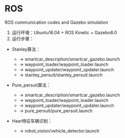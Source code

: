 # ROS
ROS communication codes and Gazebo simulation

1. 运行环境：Ubuntu16.04 + ROS Kinetic + Gazebo8.0
2. 运行步骤：
 -  Stanley算法：  
    * -> smartcar_description/smartcar_gazebo.launch 
    * -> waypoint_loader/waypoint_loader.launch 
    * -> waypoint_updater/waypoint_updater.launch 
    * -> stanley_persuit/stanley_persuit.launch

 - Pure_persuit算法：  
   * -> smartcar_description/smartcar_gazebo.launch 
   * -> waypoint_loader/waypoint_loader.launch 
   * -> waypoint_updater/waypoint_updater.launch 
   * -> pure_persuit/pure_persuit.launch
   
 - Haar特征车辆识别：  
   * -> robot_vision/vehicle_detector.launch

